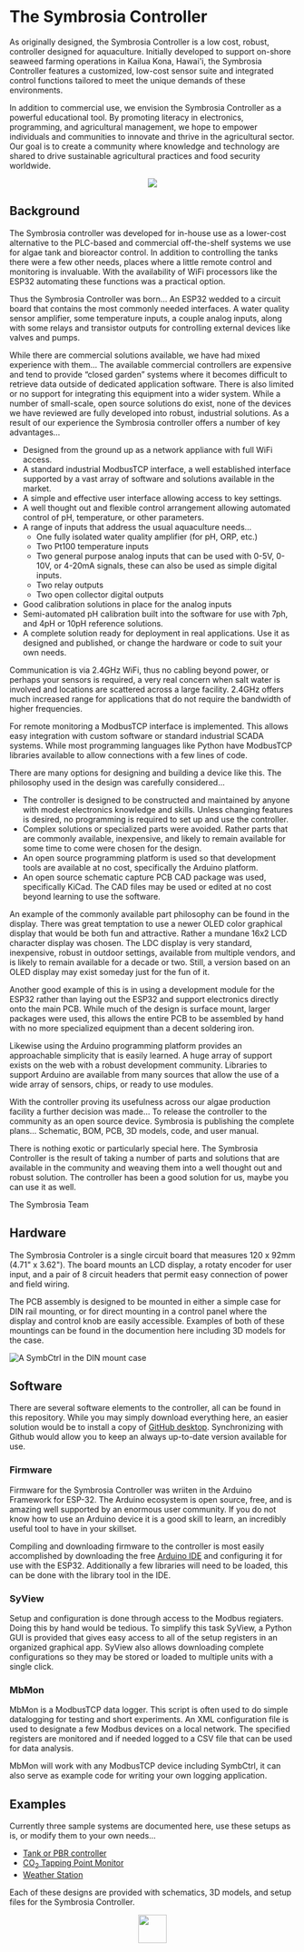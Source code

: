 # The Symbrosia Controller
As originally designed, the Symbrosia Controller is a low cost, robust, controller designed for aquaculture.  Initially developed to support on-shore seaweed farming operations in Kailua Kona, Hawai'i, the Symbrosia Controller features a customized, low-cost sensor suite and integrated control functions tailored to meet the unique demands of these environments. 

In addition to commercial use, we envision the Symbrosia Controller as a powerful educational tool. By promoting literacy in electronics, programming, and agricultural management, we hope to empower individuals and communities to innovate and thrive in the agricultural sector. Our goal is to create a community where knowledge and technology are shared to drive sustainable agricultural practices and food security worldwide.

<p align="center"><img src="/res/CL46-47-24138-DC.jpg"></p>

## Background
The Symbrosia controller was developed for in-house use as a lower-cost alternative to the PLC-based and commercial off-the-shelf systems we use for algae tank and bioreactor control.  In addition to controlling the tanks there were a few other needs, places where a little remote control and monitoring is invaluable.  With the availability of WiFi processors like the ESP32 automating these functions was a practical option.

Thus the Symbrosia Controller was born…  An ESP32 wedded to a circuit board that contains the most commonly needed interfaces. A water quality sensor amplifier, some temperature inputs, a couple analog inputs, along with some relays and transistor outputs for controlling external devices like valves and pumps. 

While there are commercial solutions available, we have had mixed experience with them... The available commercial controllers are expensive and tend to provide “closed garden” systems where it becomes difficult to retrieve data outside of dedicated application software.  There is also limited or no support for integrating this equipment into a wider system.  While a number of small-scale, open source solutions do exist, none of the devices we have reviewed are fully developed into robust, industrial solutions.  As a result of our experience the Symbrosia controller offers a number of key advantages…

+ Designed from the ground up as a network appliance with full WiFi access.
+ A standard industrial ModbusTCP interface, a well established interface supported by a vast array of software and solutions available in the market.
+ A simple and effective user interface allowing access to key settings.
+ A well thought out and flexible control arrangement allowing automated control of pH, temperature, or other parameters.
+ A range of inputs that address the usual aquaculture needs...
  + One fully isolated water quality amplifier (for pH, ORP, etc.)
  + Two Pt100 temperature inputs
  + Two general purpose analog inputs that can be used with 0-5V, 0-10V, or 4-20mA signals, these can also be used as simple digital inputs.
  + Two relay outputs
  + Two open collector digital outputs
+ Good calibration solutions in place for the analog inputs
+ Semi-automated pH calibration built into the software for use with 7ph, and 4pH or 10pH reference solutions.
+ A complete solution ready for deployment in real applications.  Use it as designed and published, or change the hardware or code to suit your own needs.

Communication is via 2.4GHz WiFi, thus no cabling beyond power, or perhaps your sensors is required, a very real concern when salt water is involved and locations are scattered across a large facility. 2.4GHz offers much increased range for applications that do not require the bandwidth of higher frequencies.

For remote monitoring a ModbusTCP interface is implemented.  This allows easy integration with custom software or standard industrial SCADA systems.  While most programming languages like Python have ModbusTCP libraries available to allow connections with a few lines of code.

There are many options for designing and building a device like this.  The philosophy used in the design was carefully considered...

+ The controller is designed to be constructed and maintained by anyone with modest electronics knowledge and skills. Unless changing features is desired, no programming is required to set up and use the controller.
+ Complex solutions or specialized parts were avoided.  Rather parts that are commonly available, inexpensive, and likely to remain available for some time to come were chosen for the design.
+ An open source programming platform is used so that development tools are available at no cost, specifically the Arduino platform.
+ An open source schematic capture PCB CAD package was used, specifically KiCad. The CAD files may be used or edited at no cost beyond learning to use the software.

An example of the commonly available part philosophy can be found in the display.  There was great temptation to use a newer OLED color graphical display that would be both fun and attractive.  Rather a mundane 16x2 LCD character display was chosen.  The LDC display is very standard, inexpensive, robust in outdoor settings, available from multiple vendors, and is likely to remain available for a decade or two.  Still, a version based on an OLED display may exist someday just for the fun of it.

Another good example of this is in using a development module for the ESP32 rather than laying out the ESP32 and support electronics directly onto the main PCB.  While much of the design is surface mount, larger packages were used, this allows the entire PCB to be assembled by hand with no more specialized equipment than a decent soldering iron.

Likewise using the Arduino programming platform provides an approachable simplicity that is easily learned.  A huge array of support exists on the web with a robust development community.  Libraries to support Arduino are available from many sources that allow the use of a wide array of sensors, chips, or ready to use modules.

With the controller proving its usefulness across our algae production facility a further decision was made…  To release the controller to the community as an open source device.  Symbrosia is publishing the complete plans…  Schematic, BOM, PCB, 3D models, code, and user manual.

There is nothing exotic or particularly special here.  The Symbrosia Controller is the result of taking a number of parts and solutions that are available in the community and weaving them into a well thought out and robust solution.  The controller has been a good solution for us, maybe you can use it as well.

The Symbrosia Team

## Hardware
The Symbrosia Controler is a single circuit board that measures 120 x 92mm (4.71" x 3.62").  The board mounts an LCD display, a rotaty encoder for user input, and a pair of 8 circuit headers that permit easy connection of power and field wiring.  

The PCB assembly is designed to be mounted in either a simple case for DIN rail mounting, or for direct mounting in a control panel where the display and control knob are easily accessible.  Examples of both of these mountings can be found in the documention here including 3D models for the case.

![A SymbCtrl in the DIN mount case](/res/CL50-12-24115-DC.jpg)

## Software
There are several software elements to the controller, all can be found in this repository.  While you may simply download everything here, an easier solution would be to install a copy of [GitHub desktop](https://desktop.github.com/download/).  Synchronizing with Github would allow you to keep an always up-to-date version available for use.

### Firmware
Firmware for the Symbrosia Controller was wriiten in the Arduino Framework for ESP-32.  The Arduino ecosystem is open source, free, and is amazing well supported by an enormous user community.  If you do not know how to use an Arduino device it is a good skill to learn, an incredibly useful tool to have in your skillset.

Compiling and downloading firmware to the controller is most easily accomplished by downloading the free [Arduino IDE](https://www.arduino.cc/en/software) and configuring it for use with the ESP32.  Additionally a few libraries will need to be loaded, this can be done with the library tool in the IDE.

### SyView
Setup and configuration is done through access to the Modbus regiaters.  Doing this by hand would be tedious.  To simplify this task SyView, a Python GUI is provided that gives easy access to all of the setup registers in an organized graphical app.  SyView also allows downloading complete configurations so they may be stored or loaded to multiple units with a single click. 

### MbMon
MbMon is a ModbusTCP data logger.  This script is often used to do simple datalogging for testing and short experiments.  An XML configuration file is used to designate a few Modbus devices on a local network.  The specified registers are monitored and if needed logged to a CSV file that can be used for data analysis.

MbMon will work with any ModbusTCP device including SymbCtrl, it can also serve as example code for writing your own logging application.

## Examples
Currently three sample systems are documented here, use these setups as is, or modify them to your own needs...

* [Tank or PBR controller](/samples/TankController/)
* [CO<sub>2</sub> Tapping Point Monitor](/samples/CO2Monitor/)
* [Weather Station](/samples/weather/)
  
Each of these designs are provided with schematics, 3D models, and setup files for the Symbrosia Controller.

<p align="center"><img width="50" height="50" src="/res/SymbrosiaLogo.png"></p>